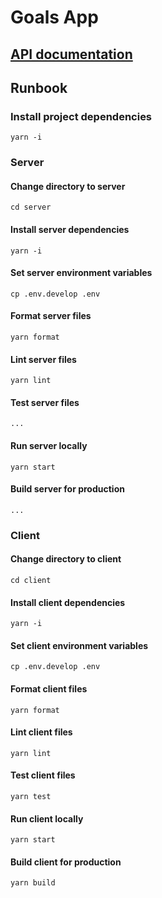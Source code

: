 # Goals App

## [API documentation](https://documenter.getpostman.com/view/9993282/2s7YYvZMc3)

## Runbook

### Install project dependencies

```
yarn -i
```

### Server

#### Change directory to server

```
cd server
```

#### Install server dependencies

```
yarn -i
```

#### Set server environment variables

```
cp .env.develop .env
```

#### Format server files

```
yarn format
```

#### Lint server files

```
yarn lint
```

#### Test server files

```
...
```

#### Run server locally

```
yarn start
```

#### Build server for production

```
...
```

### Client

#### Change directory to client

```
cd client
```

#### Install client dependencies

```
yarn -i
```

#### Set client environment variables

```
cp .env.develop .env
```

#### Format client files

```
yarn format
```

#### Lint client files

```
yarn lint
```

#### Test client files

```
yarn test
```

#### Run client locally

```
yarn start
```

#### Build client for production

```
yarn build
```
